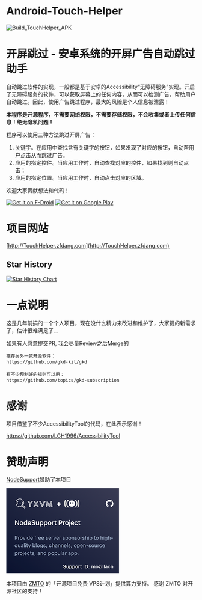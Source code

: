 # Android-Touch-Helper

![Build_TouchHelper_APK](https://github.com/zfdang/Android-Touch-Helper/workflows/Build_TouchHelper_APK/badge.svg)


# 开屏跳过 - 安卓系统的开屏广告自动跳过助手

自动跳过软件的实现，一般都是基于安卓的Accessibility“无障碍服务”实现。开启了无障碍服务的软件，可以获取屏幕上的任何内容，从而可以检测广告，帮助用户自动跳过。因此，使用广告跳过程序，最大的风险是个人信息被泄露！

**本程序是开源程序，不需要网络权限，不需要存储权限，不会收集或者上传任何信息！绝无隐私问题！**

程序可以使用三种方法跳过开屏广告：

1. 关键字。在应用中查找含有关键字的按钮，如果发现了对应的按钮，自动帮用户点击从而跳过广告。
2. 应用的指定控件。当应用工作时，自动查找对应的控件，如果找到则自动点击；
3. 应用的指定位置。当应用工作时，自动点击对应的区域。

欢迎大家贡献想法和代码！

[<img src="https://fdroid.gitlab.io/artwork/badge/get-it-on.png"
     alt="Get it on F-Droid"
     height="80">](https://f-droid.org/packages/com.zfdang.touchhelper/)
[<img src="https://play.google.com/intl/en_us/badges/images/generic/en-play-badge.png"
     alt="Get it on Google Play"
     height="80">](https://play.google.com/store/apps/details?id=com.zfdang.touchhelper)

# 项目网站

[http://TouchHelper.zfdang.com](http://TouchHelper.zfdang.com)

## Star History

[![Star History Chart](https://api.star-history.com/svg?repos=zfdang/android-touch-helper&type=Date)](https://www.star-history.com/#zfdang/android-touch-helper)


# 一点说明
这是几年前搞的一个个人项目，现在没什么精力来改进和维护了，大家提的新需求了，估计很难满足了...

如果有人愿意提交PR, 我会尽量Review之后Merge的

```
推荐另外一款开源软件： 
https://github.com/gkd-kit/gkd

有不少预制好的规则可以用：
https://github.com/topics/gkd-subscription
```

# 感谢

项目借鉴了不少AccessibilityTool的代码，在此表示感谢！

https://github.com/LGH1996/AccessibilityTool

# 赞助声明

[NodeSupport](https://github.com/NodeSeekDev/NodeSupport)赞助了本项目 

[![image](docs/yxvm-small.png)](https://yxvm.com/)

本项目由 [ZMTO](https://zmto.com/) 的「开源项目免费 VPS计划」提供算力支持。 感谢 ZMTO 对开源社区的支持！


